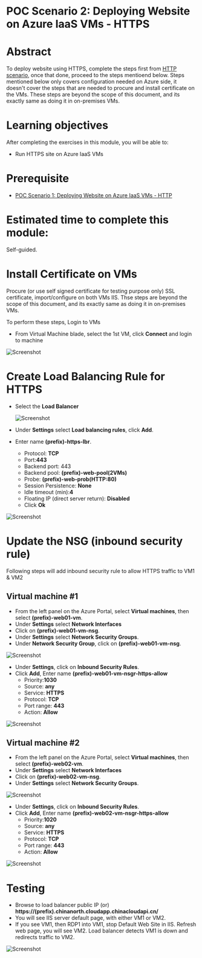 # POC Scenario 2: Deploying Website on Azure IaaS VMs - HTTPS

# Abstract
To deploy website using HTTPS, complete the steps first from [HTTP scenario](website-on-iaas-http.md), once that done, proceed to the steps mentioend below.
Steps mentioned below only covers configuration needed on Azure side, it doesn't cover the steps that are needed to procure and install certificate on the VMs. These steps are beyond the scope of this document, and its exactly same as doing it in on-premises VMs. 

# Learning objectives
After completing the exercises in this module, you will be able to:
* Run HTTPS site on Azure IaaS VMs


# Prerequisite 
* [POC Scenario 1: Deploying Website on Azure IaaS VMs - HTTP](website-on-iaas-http.md)

# Estimated time to complete this module:
Self-guided.

# Install Certificate on VMs
Procure (or use self signed certificate for testing purpose only) SSL certificate, import/configure on both VMs IIS. Thse steps are beyond the scope of this document, and its exactly same as doing it in on-premises VMs. 

To perform these steps, Login to VMs 

  * From Virtual Machine blade, select the 1st VM, click **Connect** and login to machine

   ![Screenshot](media-azurechina/website-on-iaas-https/poc-9.png)


# Create Load Balancing Rule for HTTPS
  * Select the **Load Balancer** 

     ![Screenshot](media-azurechina/website-on-iaas-https/poc-17.png)

  * Under **Settings** select **Load balancing rules**, click **Add**.
  * Enter name **(prefix)-https-lbr**.
    *  Protocol: **TCP**
    *  Port:**443**
    *  Backend port: 443
    *  Backend pool: **(prefix)-web-pool(2VMs)**
    *  Probe: **(prefix)-web-prob(HTTP:80)**
    *  Session Persistence: **None**
    *  Idle timeout (min):**4**
    *  Floating IP (direct server return): **Disabled**
    *  Click **Ok**

   ![Screenshot](media-azurechina/website-on-iaas-https/poc-31.png)

# Update the NSG (inbound security rule)
Following steps will add inbound security rule to allow HTTPS traffic to VM1 & VM2

## Virtual machine #1
  * From the left panel on the Azure Portal, select **Virtual machines**, then select **(prefix)-web01-vm**.
  * Under **Settings** select **Network Interfaces** 
  * Click on **(prefix)-web01-vm-nsg**.
  * Under **Settings** select **Network Security Groups**.
  * Under **Network Security Group**, click on **(prefix)-web01-vm-nsg**.

   ![Screenshot](media-azurechina/website-on-iaas-https/poc-23.png)
 

 * Under **Settings**, click on **Inbound Security Rules**.
  * Click **Add**, Enter name **(prefix)-web01-vm-nsgr-https-allow**
    *  Priority:**1030**
    *  Source: **any**
    *  Service: **HTTPS**
    *  Protocol: **TCP**
    *  Port range: **443**
    *  Action: **Allow**

   ![Screenshot](media-azurechina/website-on-iaas-https/poc-32.png)


## Virtual machine #2

  * From the left panel on the Azure Portal, select **Virtual machines**, then select **(prefix)-web02-vm**.
  * Under **Settings** select **Network Interfaces** 
  * Click on **(prefix)-web02-vm-nsg**.
  * Under **Settings** select **Network Security Groups**.

  ![Screenshot](media-azurechina/website-on-iaas-https/poc-25.png)

 * Under **Settings**, click on **Inbound Security Rules**.
  * Click **Add**, Enter name **(prefix)-web02-vm-nsgr-https-allow**
    *  Priority:**1020**
    *  Source: **any**
    *  Service: **HTTPS**
    *  Protocol: **TCP**
    *  Port range: **443**
    *  Action: **Allow**

   ![Screenshot](media-azurechina/website-on-iaas-https/poc-33.png)

# Testing 
  * Browse to load balancer public IP (or) **https://(prefix).chinanorth.cloudapp.chinacloudapi.cn/**
  * You will see IIS server default page, with either VM1 or VM2.
  * If you see VM1, then RDP1 into VM1, stop Default Web Site in IIS. Refresh web page, you will see VM2. Load balancer detects VM1 is down and redirects traffic to VM2.

   ![Screenshot](media-azurechina/website-on-iaas-https/poc-34.png)
